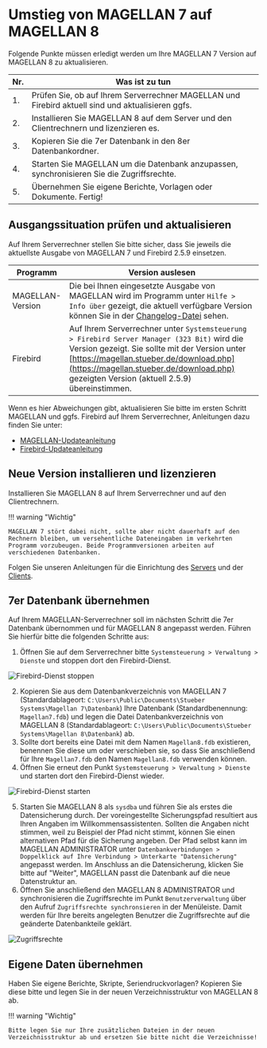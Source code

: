 # Umstieg von MAGELLAN 7 auf MAGELLAN 8

Folgende Punkte müssen erledigt werden um Ihre MAGELLAN 7 Version auf MAGELLAN 8 zu aktualisieren.

Nr.|Was ist zu tun
--|--
1.| Prüfen Sie, ob auf Ihrem Serverrechner MAGELLAN und Firebird aktuell sind und aktualisieren ggfs.
2.| Installieren Sie MAGELLAN 8 auf dem Server und den Clientrechnern und lizenzieren es.
3.| Kopieren Sie die 7er Datenbank in den 8er Datenbankordner.
4.| Starten Sie MAGELLAN um die Datenbank anzupassen, synchronisieren Sie die Zugriffsrechte.
5.| Übernehmen Sie eigene Berichte, Vorlagen oder Dokumente. Fertig!

## Ausgangssituation prüfen und aktualisieren

Auf Ihrem Serverrechner stellen Sie bitte sicher, dass Sie jeweils die aktuellste Ausgabe von MAGELLAN 7 und Firebird 2.5.9 einsetzen.

Programm|Version auslesen
--|--
MAGELLAN-Version|Die bei Ihnen eingesetzte Ausgabe von MAGELLAN wird im Programm unter `Hilfe > Info über` gezeigt, die aktuell verfügbare Version können Sie in der [Changelog-Datei](https://doc.magellan7.stueber.de/changelog/changelog/) sehen.
Firebird| Auf Ihrem Serverrechner unter `Systemsteuerung > Firebird Server Manager (323 Bit)` wird die Version gezeigt. Sie sollte mit der Version unter [https://magellan.stueber.de/download.php](https://magellan.stueber.de/download.php) gezeigten Version (aktuell 2.5.9) übereinstimmen.

Wenn es hier Abweichungen gibt, aktualisieren Sie bitte im ersten Schritt MAGELLAN und ggfs. Firebird auf Ihrem Serverrechner, Anleitungen dazu finden Sie unter: 
* [MAGELLAN-Updateanleitung](https://doc.magellan7.stueber.de/schulverwaltung/update/wie-kann-ein-update-verteilt-werden/)
* [Firebird-Updateanleitung](https://doc.magellan7.stueber.de/schulverwaltung/update/firebird-aktualisieren/)

## Neue Version installieren und lizenzieren

Installieren Sie MAGELLAN 8 auf Ihrem Serverrechner und auf den Clientrechnern.

!!! warning "Wichtig"

    MAGELLAN 7 stört dabei nicht, sollte aber nicht dauerhaft auf den Rechnern bleiben, um versehentliche Dateneingaben im verkehrten Programm vorzubeugen. Beide Programmversionen arbeiten auf verschiedenen Datenbanken.

Folgen Sie unseren Anleitungen für die Einrichtung des [Servers](https://doc.magellan7.stueber.de/schulverwaltung/installation/version8/server.installieren/) und der [Clients](https://doc.magellan7.stueber.de/schulverwaltung/installation/version8/arbeitsplatz.installieren/).

## 7er Datenbank übernehmen

Auf Ihrem MAGELLAN-Serverrechner soll im nächsten Schritt die 7er Datenbank übernommen und für MAGELLAN 8 angepasst werden. Führen Sie hierfür bitte die folgenden Schritte aus:

1. Öffnen Sie auf dem Serverrechner bitte `Systemsteuerung > Verwaltung > Dienste` und stoppen dort den Firebird-Dienst.

![Firebird-Dienst stoppen](/assets/images/update/7zu8/01.png)

2. Kopieren Sie aus dem Datenbankverzeichnis von MAGELLAN 7 (Standardablageort: `C:\Users\Public\Documents\Stueber Systems\Magellan 7\Datenbank`) Ihre Datenbank (Standardbenennung: `Magellan7.fdb`) und legen die Datei Datenbankverzeichnis von MAGELLAN 8 (Standardablageort: `C:\Users\Public\Documents\Stueber Systems\Magellan 8\Datenbank`) ab.
3. Sollte dort bereits eine Datei mit dem Namen `Magellan8.fdb` existieren, benennen Sie diese um oder verschieben sie, so dass Sie anschließend für Ihre `Magellan7.fdb` den Namen `Magellan8.fdb` verwenden können.
4. Öffnen Sie erneut den Punkt `Systemsteuerung > Verwaltung > Dienste` und starten dort den Firebird-Dienst wieder.

![Firebird-Dienst starten](/assets/images/update/7zu8/02.png)

5. Starten Sie MAGELLAN 8 als `sysdba` und führen Sie als erstes die Datensicherung durch. Der voreingestellte Sicherungspfad resultiert aus Ihren Angaben im Willkommensassistenten. Sollten die Angaben nicht stimmen, weil zu Beispiel der Pfad nicht stimmt, können Sie einen alternativen Pfad für die Sicherung angeben. Der Pfad selbst kann im MAGELLAN ADMINISTRATOR unter `Datenbankverbindungen > Doppelklick auf Ihre Verbindung > Unterkarte "Datensicherung"` angepasst werden. Im Anschluss an die Datensicherung, klicken Sie bitte auf "Weiter", MAGELLAN passt die Datenbank auf die neue Datenstruktur an.
6. Öffnen Sie anschließend den MAGELLAN 8 ADMINISTRATOR und synchronisieren die Zugriffsrechte im Punkt `Benutzerverwaltung` über den Aufruf  `Zugriffsrechte synchronsieren` in der Menüleiste. Damit werden für Ihre bereits angelegten Benutzer die Zugriffsrechte auf die geänderte Datenbankteile geklärt.

![Zugriffsrechte](/assets/images/update/7zu8/03.png)

## Eigene Daten übernehmen

Haben Sie eigene Berichte, Skripte, Seriendruckvorlagen? Kopieren Sie diese bitte und legen Sie in der neuen Verzeichnisstruktur von MAGELLAN 8 ab.

!!! warning "Wichtig"

    Bitte legen Sie nur Ihre zusätzlichen Dateien in der neuen Verzeichnisstruktur ab und ersetzen Sie bitte nicht die Verzeichnisse! 
